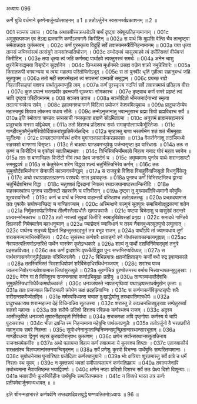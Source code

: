 अध्यायः 096

कर्णे युधि वर्धमाने कृष्णेनार्जुनप्रोत्साहनम् ॥ 1 ॥ ततोऽर्जुनेन स्वसामर्थ्यप्रकाशनम् ॥ 2 ॥

001	सञ्जय उवाच ।
001a	अथाब्रवीच्चक्रधरोऽपि पार्थं दृष्ट्वा रथेषून्प्रतिहन्यमानान् ।
001c	अमूमुषत्पश्यत एव तेऽद्य ह्यस्त्राणि कर्णोऽस्त्रगणैः किरीटिन् ॥
002a	स पार्थ किं मुह्यसि वेत्सि चैव तान्दृष्ट्वा समेतान्नदतः कुरूंस्त्वम् ।
002c	कर्णं पुरस्कृत्य विदुर्हि सर्वे तवास्त्रमस्त्रैर्विनिहन्यमानम् ॥
003a	यया धृत्या तामसं जघ्निवांस्त्वं तत्संयुगे तामसांश्चातिघोरान् ।
003c	दम्भोद्भवं चासुरमाहवे त्वं दर्पोत्सिक्तं वीर्यवन्तं किरीटिन् ।
003e	तया धृत्या त्वं जहि कर्णमद्य पार्थाहवे त्यक्तुमस्त्रं समर्थः ॥
004a	अनेन चाशु क्षुरनेमिनाद्यमया विसृष्टेन सुदर्शनेन ।
004c	छिन्ध्यस्य मूर्धानमरेः प्रसह्य वज्रेण शक्रो नमुचेरिवारेः ॥
005a	किरातरूपी भगवान्यया च त्वया महात्मा परितोषितोऽभूत् ।
005c	स तां पुनर्वीर धृतिं गृहीत्वा सहानुबन्धं जहि सूतपुत्रम् ॥
006a	ततो महीं सागरमेखलां त्वं सपत्तनां ग्रामवतीं समृद्धाम् ।
006c	प्रयच्छ राज्ञे निहतारिसङ्घां यशश्च पार्थातुलमाप्नुहि त्वम् ॥
007a	कर्णं पुरस्कृत्य नदन्तिं सर्वे तवास्त्रमग्र्यं प्रतिहत्य वीराः ।
007c	कुरु प्रयत्नं भरतप्रवीर द्रवन्त्यमी सृञ्जयाः सोमकाश्च ।
007e	दृष्ट्वाथ कर्णं समरे प्रहृष्टं त्वां चापि दृष्ट्वा परिहीयमानम् ॥
008	सञ्जय उवाच ।
008a	सञ्चोदितो भीमजनार्दनाभ्यां स्मृत्वा तदात्मानमवेत्य सर्वम् ।
008c	इहात्मनश्चागमने विदित्वा प्रयोजनं केशवमित्युवाच ॥
009a	प्रादुष्करोम्येष महास्त्रमुग्रं शिवाय लोकस्य वधाय सौतेः ।
009c	तन्मेऽनुजानातु भवान्सुराश्च ब्रह्मा शिवो ब्रह्मविदश्च सर्वे ॥
010a	इति स्मोक्त्वा पाण्डवः सव्यसाची नमस्कृत्वा ब्रह्मणे सोऽमितात्मा ।
010c	अनुत्तमं ब्राह्ममसह्यमस्त्रं प्रादुश्चक्रे मनसा यद्विधेयम् ॥
011a	ततो दिशश्च प्रदिशश्च सर्वाः समावृणोत्सायकैर्भूरितेजाः ।
011c	गाण्डीवमुक्तैर्भुजगैरिवोग्रैर्दिवाकरांशुप्रतिमैर्ज्वलद्भिः ॥
012a	सृष्टास्तु बाणा भरतर्षभेण शतं शतं भीममुखाः सुतीक्ष्णाः ।
012c	प्राच्छादयन्कर्णरथं क्षणेन युगान्तकालार्ककरप्रकाशाः ॥
013a	वैकर्तनेनाशु तदाजिमध्ये सहस्रशो बाणगणा विसृष्टाः ।
013c	ते चाक्षयाः पाण्डवमभ्युपेयुः पर्जन्यसृष्टा इव वारिधाराः ॥
014a	ततः स कृष्णं च किरीटिनं च वृकोदरं चाप्रतिमप्रभावः ।
014c	त्रिभिस्त्रिभिर्भीमबलो निहत्य ननाद घोरं महता स्वनेन ॥
015a	ततः स बाणाभिहतः किरीटी भीमं तथा प्रेक्ष्य जनार्दनं च ।
015c	अमृष्यमाणः पुनरेव पार्थः शरान्दशाष्टौ सममुद्ववर्ष ॥
016a	स केतुमेकेन शरेण विद्ध्वा शल्यं चतुर्भिस्त्रिभिरेव कर्णम् ।
016c	ततः सुमुक्तैर्दशभिर्जघान सेनापतिं काञ्चनवर्मनद्धम् ॥
017a	स राजपुत्रो विशिरा विबाहुर्विवाजिसूतो विधनुर्विकेतुः ।
017c	अथो रथाग्रादपतत्प्ररुग्णः परश्वथैः साल इवावकृत्तः ॥
018a	पुनश्च कर्णं त्रिभिरष्टभिश्च द्वाभ्यां चतुर्भिर्दशभिश्च विद्धा ।
018c	चतुश्शतं द्विरदानां निपात्य रथाञ्जघानाष्टरथान्किरीटि ।
018e	सहस्रमश्वांश्च पुनश्च सादीनष्टौ सहस्राणि च पत्तिवीरान् ॥
019a	दृष्ट्वा तु मुख्यावतिविध्यमानौ वरेषुभिः शूरवरावरिघ्नौ ।
019c	कर्णं च पार्थं च नियम्य वाहान्सर्वे वरिष्ठाश्च ततोऽवतस्थुः ॥
020a	प्रच्छादयामास ततः पृषत्कैः सघोषमाच्छिद्य च गाण्डिवज्याम् ।
020c	अस्मिन्क्षणे फल्गुनं सूतपुत्रः समाचिनोत्क्षुद्रकाणां शतेन ॥
021a	निर्मुक्तसर्पप्रतिमैश्च तीक्ष्णैस्तैलप्रधौतैः खगपत्रवाजैः ।
021c	षष्ट्या बिभेदाशु च वासुदेवं तदन्तरे प्रात्वरन्सोमकाश्च ॥
022a	ततो नवज्यां सुदृढां किरीटि स्वबाहुविक्षेपसहां प्रगृह्य ।
022c	समादधे गाण्डिवे क्षिप्रकारी निमेषमात्रेण महाधनुष्मान् ॥
023a	ज्याछेदनं ज्याविधानं च तस्य नैवावबुध्यत्सूतपुत्रो लघुत्वात् ।
023c	पार्थस्य सङ्ख्ये द्विषतां निहन्तुस्तदद्भुतं तत्र बभूव राजन् ॥
024a	पार्थोऽपि तां ज्यामवधाय तूर्णं शरासनज्यामाधिरथेर्विहत्य ।
024c	सुसंरब्धः कर्णशरैः क्षताङ्गो रणे योधांस्तावकान्प्रत्यगृह्णात् ॥
025ac	नैवापतत्पक्षिगणोऽन्तरिक्षे पार्थेन चास्त्रेण कृतेऽन्धकारे ॥
026a	शल्यं तु पार्थो दशभिर्निमेषाद्भृशं तनुत्रे प्रहसन्नविध्यत् ।
026c	ततः कर्णं द्वादशभिः पृषत्कैर्विद्ध्वा पुनः सप्तभिरप्यविध्यत् ॥
027a	स पार्थबाणासनवेगनुन्नैर्दृढाहतः पत्रिभिरुग्रवेगैः ।
027c	विभिन्नगात्रः क्षतजोक्षिताङ्गः कर्णो बभौ रुद्र इवान्तकाले ॥
028a	ततस्त्रिभिस्तं त्रिदशाधिपोपमं शरैर्बिभेदाधिरथिर्धनञ्जयम् ।
028c	शरांश्च पञ्च ज्वलनानिवोरगान्प्रवेशयामास जिघांसुरच्युते ॥
029a	सुवर्णचित्रं पुरुषोत्तमस्य वर्माथ भित्त्वाभ्यपतन्सुपुङ्खाः ।
029c	वेगेन गां ते विविशुश्च राजन्स्नात्वा कर्णाऽभिमुखाः प्रतीयुः ॥
030a	तान्पञ्चभल्लैर्दशभिः सुमुक्तैस्त्रिधात्रिधैकैकमथोच्चकर्त ।
030c	धनञ्जयस्ते न्यपतन्पृथिव्यां यथाऽहयस्तार्क्ष्यमुखेन कृत्ताः ॥
031a	ततः प्रजज्वाल किरीटमाली क्रोधेन कक्षं प्रदहन्निवाग्निः ।
031c	स कर्णमाकर्णविकृष्टसृष्टैः शरैः शरीरान्तकरैर्ज्वलद्भिः ।
031e	मर्मस्वविध्यत्स चचाल दुःखाद्धैर्यात्तु तस्थावतिमात्रधैर्यः ॥
032a	प्रादुश्चकाराथ शरान्महात्मा देहं विचिन्वन्निव सूतजस्य ।
032c	शरास्तु ते काञ्चनचित्रपुङ्खाः सम्पेतुरुर्व्यां शतशो महान्तः ॥
033a	ततः शरौघैः प्रदिशो दिशश्च रविप्रभाः कर्णरथश्च राजन् ।
033c	अदृश्य आसीत्कुपिते धनञ्जये तुषारनीहारवृतो गिरिर्यथा ॥
034a	सचक्ररक्षा अपि पृष्ठगोपाः कर्णस्य ये चापि पुरःसराश्च ।
034c	भीता द्रवन्ति स्म निहन्यमाना महेषुभिः पार्थकरप्रणुन्नैः ॥
035a	ततोऽर्जुनो वै भरतप्रवीरो महानुभावः समरे निहन्ता ।
035c	सुयोधनेनानुमतान्विनिघ्नन्समुच्छ्रितान्सरथान्सारभूतान् ॥
036a	गाण्डीवधन्वा द्विगुणं सहस्रं कुरुप्रवीरानृषभः कुरूणाम् ।
036c	क्षणेन सर्वान्सरथान्ससूतान्निनाय राजन्क्षयमेकवीरः ॥
037a	अथो पलायन्त विहाय कर्णं तवात्मजा ये कुरवश्च शिष्टाः ।
037c	एतानवाकीर्य शरक्षतांश्च विलप्यमानांस्तनयान्विमृद्नन् ॥
038a	सर्वे प्रणेशुः कुरवो विभग्नाः पार्थेषुभिः सम्परितप्यमानाः ।
038c	सुयोधनेनाथ पुनर्वरिष्ठाः प्रचोदिताः कर्णरथानुयाने ॥
039a	भोः क्षत्रियाः शूरतमास्तु सर्वे क्षत्रे च धर्मे निरताः स्थ यूयम् ।
039c	न युक्तरूपं भवतां समीपात्पलायनं कर्णमतिप्रहाय ॥
040a	तवात्मजेनापि तथोच्यमाना नैवावतिष्ठन्त भयाद्विवर्णाः ।
040c	क्षणेन नष्टाः प्रदिशो दिशश्च सर्वे ततः प्रेक्ष्य दिशो विशून्याः ॥
041a	भयावदीर्णः कुरुभिर्विहीनः पार्थेषुभिः सम्परितप्यमानः ।
041c	न विव्यधे भारत तत्र कर्णः प्रतीपमेवार्जुनमभ्यधावत् ॥ ॥

इति श्रीमन्महाभारते कर्णपर्वणि सप्तदशदिवसयुद्धे षण्णवतितमोऽध्यायः ॥ 96 ॥
